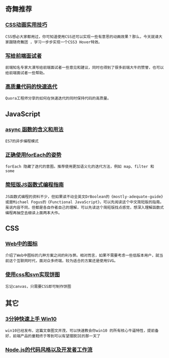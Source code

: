 
## 奇舞推荐

### [CSS动画实用技巧](http://www.imooc.com/view/357)

    CSS想必大家都用过，你可知道使用CSS还可以实现一些有意思的动画效果？那么，今天就请大家跟随奇舞团 ，学习一步步实现一个CSS3 Hover特效。

### [写给前端面试者](http://www.w3cplus.com/css/write-to-front-end-developer-interview.html)

    前端知名专家大漠写给前端面试者一些意见和建议，同时也得到了很多前端大牛的赞誉，也可以给前端面试者一些帮助。

### [高质量代码的快速迭代](http://engineering.quora.com/Moving-Fast-With-High-Code-Quality)

    Quora工程师分享的如何在快速迭代的同时保持代码的高质量。

## JavaScript

### [async 函数的含义和用法](http://www.ruanyifeng.com/blog/2015/05/async.html)

    ES7的异步编程模式

### [正确使用forEach的姿势](http://efe.baidu.com/blog/avoid-foreach/)

    forEach 隐藏了迭代的意图。推荐使用更加语义化的迭代方法，例如 map、filter 和 some

### [简短版JS函数式编程指南](https://blog.oyanglul.us/javascript/functional-javascript.html)

    JS函数式编程的资料不少，但如果读不动全英文DrBoolean的《mostly-adequate-guide》或是Michael Fogus的《Functional JavaScript》，可以先阅读这个中文简短版的指南。虽说内容不同，但都是各自作者自己的理解，可以先读这个简短版找点感觉，想深入理解函数式编程再抽空去细读上面两本大作。

## CSS

### [Web中的图标](http://www.w3cplus.com/css/web-icons.html)

    介绍了Web中图标的几种方案之间的利与弊。相对而言，如果不需要考虑一些低版本用户，就当前这个互联网时代，面对众多终端，较为适合的方案还是使用SVG。

### [使用css和svn实现饼图](http://www.smashingmagazine.com/2015/07/designing-simple-pie-charts-with-css/)

    忘记canvas，只需要CSS即可制作饼图

## 其它

### [3分钟快速上手 Win10](http://app.myzaker.com/news/article.php?&pk=55b8ee7f1bc8e08d14000005&app_id=13&sharechannel=wx)

    win10已经发布，这篇文章图文并茂，可以快速教会你win10 的所有核心牛逼特性，提前备好，前端产品的童鞋终于等到可以有望摆脱IE的那一天了

### [Node.js的代码风格以及开发者工作流](http://www.iteye.com/news/30792)

